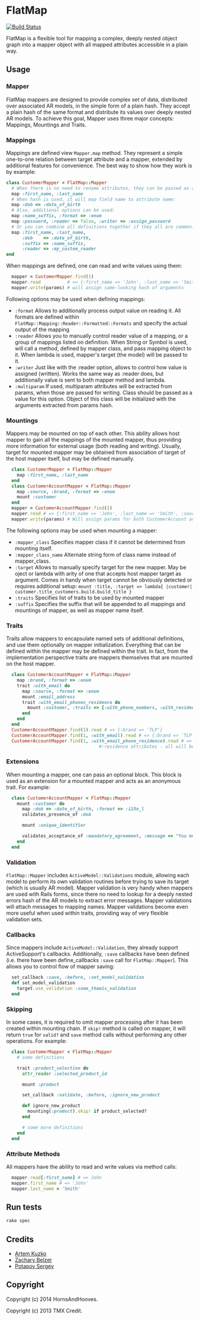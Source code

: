 # FlatMap

[![Build Status](https://secure.travis-ci.org/HornsAndHooves/flat_map.png)](http://travis-ci.org/HornsAndHooves/flat_map)

FlatMap is a flexible tool for mapping a complex, deeply nested object graph
into a mapper object with all mapped attributes accessible in a plain way.


## Usage

### Mapper

FlatMap mappers are designed to provide complex set of data, distributed over
associated AR models, in the simple form of a plain hash. They accept a plain
hash of the same format and distribute its values over deeply nested AR models.
To achieve this goal, Mapper uses three major concepts: Mappings, Mountings and
Traits.

### Mappings

Mappings are defined view `Mapper.map` method. They represent a simple one-to-one
relation between target attribute and a mapper, extended by additional features
for convenience. The best way to show how they work is by example:

```ruby
class CustomerMapper < FlatMap::Mapper
  # When there is no need to rename attributes, they can be passed as array:
  map :first_name, :last_name
  # When hash is used, it will map field name to attribute name:
  map :dob => :date_of_birth
  # Also, additional options can be used:
  map :name_suffix, :format => :enum
  map :password, :reader => false, :writer => :assign_password
  # Or you can combine all definitions together if they all are common:
  map :first_name, :last_name,
      :dob    => :date_of_birth,
      :suffix => :name_suffix,
      :reader => :my_custom_reader
end
```
When mappings are defined, one can read and write values using them:

```ruby
  mapper = CustomerMapper.find(1)
  mapper.read          # => {:first_name => 'John', :last_name => 'Smith', :dob => '02/01/1970'}
  mapper.write(params) # will assign same-looking hash of arguments
```

Following options may be used when defining mappings:

* `:format` Allows to additionally process output value on reading it. All formats are
            defined within `FlatMap::Mapping::Reader::Formatted::Formats` and
            specify the actual output of the mapping
* `:reader` Allows you to manually control reader value of a mapping, or a group of
            mappings listed on definition. When String or Symbol is used, will call
            a method, defined by mapper class, and pass mapping object to it. When
            lambda is used, mapper's target (the model) will be passed to it.
* `:writer` Just like with the :reader option, allows to control how value is assigned
            (written). Works the same way as :reader does, but additionally value is
            sent to both mapper method and lambda.
* `:multiparam` If used, multiparam attributes will be extracted from params, when
                those are passed for writing. Class should be passed as a value for
                this option. Object of this class will be initialized with the arguments
                extracted from params hash.

### Mountings

Mappers may be mounted on top of each other. This ability allows host mapper to gain all the
mappings of the mounted mapper, thus providing more information for external usage (both reading
and writing). Usually, target for mounted mapper may be obtained from association of target of
the host mapper itself, but may be defined manually.

```ruby
  class CustomerMapper < FlatMap::Mapper
    map :first_name, :last_name
  end
  class CustomerAccountMapper < FlatMap::Mapper
    map :source, :brand, :format => :enum
    mount :customer
  end
  mapper = CustomerAccountMapper.find(1)
  mapper.read # => {:first_name => 'John', :last_name => 'Smith', :source => nil, :brand => 'FTW'}
  mapper.write(params) # Will assign params for both CustomerAccount and Customer records
```

The following options may be used when mounting a mapper:

* `:mapper_class` Specifies mapper class if it cannot be determined from mounting itself.
* `:mapper_class_name` Alternate string form of class name instead of mapper_class.
* `:target` Allows to manually specify target for the new mapper. May be oject or lambda
            with arity of one that accepts host mapper target as argument. Comes in handy
            when target cannot be obviously detected or requires additional setup:
            `mount :title, :target => lambda{ |customer| customer.title_customers.build.build_title }`
* `:traits` Specifies list of traits to be used by mounted mapper
* `:suffix` Specifies the suffix that will be appended to all mappings and mountings of mapper,
            as well as mapper name itself.

### Traits

Traits allow mappers to encapsulate named sets of additional definitions, and use them optionally
on mapper initialization. Everything that can be defined within the mapper may be defined within
the trait. In fact, from the implementation perspective traits are mappers themselves that are
mounted on the host mapper.

```ruby
  class CustomerAccountMapper < FlatMap::Mapper
    map :brand, :format => :enum
    trait :with_email do
      map :source, :format => :enum
      mount :email_address
      trait :with_email_phones_residence do
        mount :customer, :traits => [:with_phone_numbers, :with_residence]
      end
    end
  end
  CustomerAccountMapper.find(1).read # => {:brand => 'TLP'}
  CustomerAccountMapper.find(1, :with_email).read # => {:brand => 'TLP', :source => nil, :email_address => 'j.smith@gmail.com'}
  CustomerAccountMapper.find(1, :with_email_phone_residence).read # => :brand, :source, :email_address, phone numbers,
                                   #:residence attributes - all will be available for reading and writing in plain hash
```

### Extensions

When mounting a mapper, one can pass an optional block. This block is used as an extension for a mounted
mapper and acts as an anonymous trait. For example:

```ruby
  class CustomerAccountMapper < FlatMap::Mapper
    mount :customer do
      map :dob => :date_of_birth, :format => :i18n_l
      validates_presence_of :dob

      mount :unique_identifier

      validates_acceptance_of :mandatory_agreement, :message => "You must check this box to continue"
    end
  end
```

### Validation

`FlatMap::Mapper` includes `ActiveModel::Validations` module, allowing each model to
perform its own validation routines before trying to save its target (which is usually AR model). Mapper
validation is very handy when mappers are used with Rails forms, since there no need to lookup for a
deeply nested errors hash of the AR models to extract error messages. Mapper validations will attach
messages to mapping names.
Mapper validations become even more useful when used within traits, providing way of very flexible validation sets.

### Callbacks

Since mappers include `ActiveModel::Validation`, they already support ActiveSupport's callbacks.
Additionally, `:save` callbacks have been defined (i.e. there have been define_callbacks `:save`
call for `FlatMap::Mapper`). This allows you to control flow of mapper saving:

```ruby
  set_callback :save, :before, :set_model_validation
  def set_model_validation
    target.use_validation :some_themis_validation
  end
```

### Skipping

In some cases, it is required to omit mapper processing after it has been created within mounting chain. If
`skip!` method is called on mapper, it will return `true` for `valid?` and `save`
method calls without performing any other operations. For example:

```ruby
  class CustomerMapper < FlatMap::Mapper
    # some definitions

    trait :product_selection do
      attr_reader :selected_product_id

      mount :product

      set_callback :validate, :before, :ignore_new_product

      def ignore_new_product
        mounting(:product).skip! if product_selected?
      end

      # some more definitions
    end
  end
```

### Attribute Methods

All mappers have the ability to read and write values via method calls:

```ruby
  mapper.read[:first_name] # => John
  mapper.first_name # => 'John'
  mapper.last_name = 'Smith'
```

## Run tests

```sh
rake spec
```

## Credits

* [Artem Kuzko](https://github.com/akuzko)
* [Zachary Belzer](https://github.com/zbelzer)
* [Potapov Sergey](https://github.com/greyblake)

## Copyright

Copyright (c) 2014 HornsAndHooves.

Copyright (c) 2013 TMX Credit.
